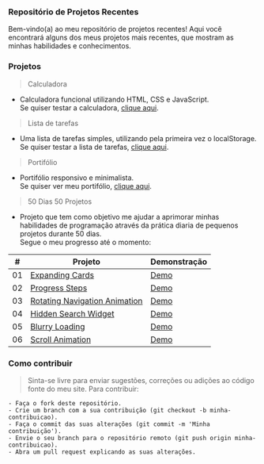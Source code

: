 ### Repositório de Projetos Recentes

Bem-vindo(a) ao meu repositório de projetos recentes! Aqui você encontrará alguns dos meus projetos mais recentes, que mostram as minhas habilidades e conhecimentos.

### Projetos

> Calculadora
- Calculadora funcional utilizando HTML, CSS e JavaScript.<br>
Se quiser testar a calculadora, [clique aqui](https://bernardomrl-calculator.netlify.app).
> Lista de tarefas
- Uma lista de tarefas simples, utilizando pela primeira vez o localStorage.<br>
Se quiser testar a lista de tarefas, [clique aqui](https://bernardomrl-todo.netlify.app).
> Portifólio
- Portifólio responsivo e minimalista.<br> 
Se quiser ver meu portifólio, [clique aqui](https://bernardomrl.netlify.app).
> 50 Dias 50 Projetos
- Projeto que tem como objetivo me ajudar a aprimorar minhas habilidades de programação através da prática diaria de pequenos projetos durante 50 dias.<br>
Segue o meu progresso até o momento: 

|  #  | Projeto                                                                                                                     | Demonstração                                                                      |
| :-: | --------------------------------------------------------------------------------------------------------------------------- | --------------------------------------------------------------------------------- |
| 01  | [Expanding Cards](https://github.com/bernardomrl/projetos/tree/main/50days50projects/01-expanding-cards)                    | [Demo](https://bernardomrl-50days50projects.netlify.app/01-expanding-cards/)      |
| 02  | [Progress Steps](https://github.com/bernardomrl/projetos/tree/main/50days50projects/02-progress-steps)                      | [Demo](https://bernardomrl-50days50projects.netlify.app/02-progress-steps/)       |
| 03  | [Rotating Navigation Animation](https://github.com/bernardomrl/projetos/tree/main/50days50projects/03-rotating-navigation)  | [Demo](https://bernardomrl-50days50projects.netlify.app/03-rotating-navigation/)  |
| 04  | [Hidden Search Widget](https://github.com/bernardomrl/projetos/tree/main/50days50projects/04-hidden-search-widget)          | [Demo](https://bernardomrl-50days50projects.netlify.app/04-hidden-search-widget/) |
| 05  | [Blurry Loading](https://github.com/bernardomrl/projetos/tree/main/50days50projects/05-blurry-loading)                      | [Demo](https://bernardomrl-50days50projects.netlify.app/05-blurry-loading/)       |
| 06  | [Scroll Animation](https://github.com/bernardomrl/projetos/tree/main/50days50projects/05-scroll-animation)                  | [Demo](https://bernardomrl-50days50projects.netlify.app/05-scroll-animation/)     |

### Como contribuir
> Sinta-se livre para enviar sugestões, correções ou adições ao código fonte do meu site. Para contribuir:

    - Faça o fork deste repositório.
    - Crie um branch com a sua contribuição (git checkout -b minha-contribuicao).
    - Faça o commit das suas alterações (git commit -m 'Minha contribuição').
    - Envie o seu branch para o repositório remoto (git push origin minha-contribuicao).
    - Abra um pull request explicando as suas alterações.
